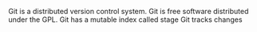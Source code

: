 Git is a distributed version control system.
Git is free software distributed under the GPL.
Git has a mutable index called stage 
Git tracks changes 

